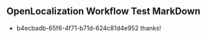 ## OpenLocalization Workflow Test MarkDown
* b4ecbadb-65f6-4f71-b71d-624c81d4e952 
thanks!<!--HONumber=Mar16_HO5-->
